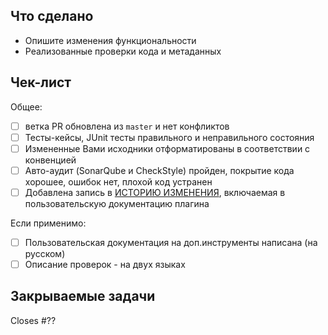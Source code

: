 ## Что сделано

<!-- Опишите изменения функциональности, Реализованные проверки кода, метаданных -->

- Опишите изменения функциональности
- Реализованные проверки кода и метаданных

<!-- Добавьте скриншоты если необходимо. При добавлении/изменении UI форм - скриншоты обязательны!  -->

## Чек-лист

<!-- 
Перед отправкой вашего PR на аудит продите по чек-листу, выполните задачи, отметьте каждый пункт (если применимо).
Если что-то не понятно - лучше уточните в чате.
-->

Общее:
- [ ] ветка PR обновлена из `master` и нет конфликтов
- [ ] Тесты-кейсы, JUnit тесты правильного и неправильного состояния
- [ ] Измененные Вами исходники отформатированы в соответствии с конвенцией
- [ ] Авто-аудит (SonarQube и CheckStyle) пройден, покрытие кода хорошее, ошибок нет, плохой код устранен
- [ ] Добавлена запись в [ИСТОРИЮ ИЗМЕНЕНИЯ](CHANGELOG.md), включаемая в пользовательскую документацию плагина

Если применимо:
- [ ] Пользовательская документация на доп.инструменты написана (на русском)
- [ ] Описание проверок - на двух языках

## Закрываемые задачи

<!-- 
Укажите номер закрываемой задачи (обазятельно!)
Например: Closes #123
-->

Closes #??

<!-- 
С реквестом можно работать долго в статусе Draft (черновик).
По окончании работ, выполнению чек-листа - добавьте комментарий для начала аудита:
@1C-Company @marmyshev прошу сделать аудит
-->
